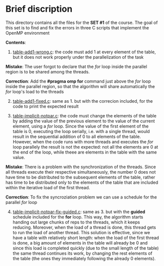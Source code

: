 # Brief discription

This directory contains all the files for the **SET #1** of the course. The goal of this set is
to find and fix the errors in three C scripts that implement the OpenMP environment

**Contents**:
1. [table-add1-wrong.c](https://github.com/istergak/MSc-Computational-Physics-AUTH/blob/main/Computational%20Tools/Part%203%20-%20OpenMP/SET%20%231/table-add1-wrong.c): the code must add 1 at every element of the table, but it does not work properly under the parallelization of the task

**Mistake**: The user forgot to declare that the *for* loop inside the parallel region is to be shared among the threads.

**Correction**: Add the **#pragma omp for** command just above the *for* loop inside the parallel region, so that the algorithm will share automatically the *for* loop's load to the threads

2. [table-add1-fixed.c](https://github.com/istergak/MSc-Computational-Physics-AUTH/blob/main/Computational%20Tools/Part%203%20-%20OpenMP/SET%20%231/table-add1-fixed.c): same as 1. but with the correcion included, for the code to print the expected result
  
3. [table-implicit-notpar.c](https://github.com/istergak/MSc-Computational-Physics-AUTH/blob/main/Computational%20Tools/Part%203%20-%20OpenMP/SET%20%231/table-implicit-notpar.c): the code must change the elements of the table by adding the value of the previous element to the value of the current element, using a *for* loop. Since the value of the first element of the table is 0, executing the loop serially, i.e. with a single thread, would result in the sequential addition of 0 to all elements of the table. However, when the code runs with more threads and executes the *for* loop parallely the result is not the expected: not all the elements are 0 at the end of the loop, while theee are elements in the table with the same value.

**Mistake**: There is a problem with the synchronization of the threads. Since all threads execute their respective simultaneously, the number 0 does not have time to be distributed to the subsequent elements of the table, rather has time to be distributed only to the elements of the table that are included within the iterative load of the first thread.

**Correction**: To fix the syncroziation problem we can use a schedule for the parallel *for* loop

4. [table-implicit-notpar-fix-guided.c](https://github.com/istergak/MSc-Computational-Physics-AUTH/blob/main/Computational%20Tools/Part%203%20-%20OpenMP/SET%20%231/table-implicit-notpar-fix-guided.c): same as 3. but with the **guided** schedule included for the **for** loop. This way, the algorithm starts handing out large chunks of reps to the threads, which it keeps reducing. Moreover, when the load of a thread is done, this thread gets to run the load of another thread. This solution is effective, since we have a table with relatively short length: when the load of the first thread is done, a big amount of elements in the table will already be 0 and since this load is completed quickly (due to the small length of the table) the same thread continues its work, by changing the rest elements of the table (the ones they immediately following the already 0 elements).  
